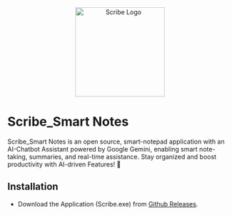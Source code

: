 <div align="center">
  <img src="https://github.com/user-attachments/assets/2cd6d398-5c49-4443-9b2d-6e5ed95d9ac7" alt="Scribe Logo" height="200">
</div>

# Scribe_Smart Notes
Scribe_Smart Notes is an open source, smart-notepad application with an AI-Chatbot Assistant powered by Google Gemini, enabling smart note-taking, summaries, and real-time assistance. Stay organized and boost productivity with AI-driven Features! 🚀

## Installation
- Download the Application (Scribe.exe) from [Github Releases](https://github.com/Yashvant-Chhapwale/Scribe_Smart-Notes/releases).
